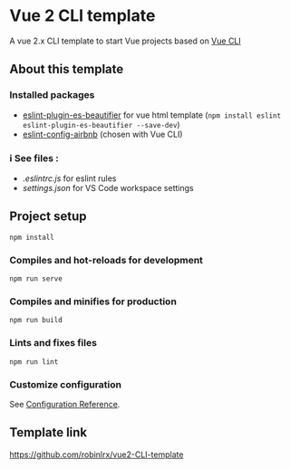 # Vue 2 CLI template

A vue 2.x CLI template to start Vue projects based on [Vue CLI](https://cli.vuejs.org/)

## About this template

### Installed packages
- [eslint-plugin-es-beautifier](https://github.com/dai-shi/es-beautifier#usage-eslint-plugin) for vue html template (``` npm install eslint eslint-plugin-es-beautifier --save-dev ```)
- [eslint-config-airbnb](https://github.com/airbnb/javascript) (chosen with Vue CLI)

 ### ℹ️ See files :
- *.eslintrc.js* for eslint rules
- *settings.json* for VS Code workspace settings

## Project setup
```
npm install
```

### Compiles and hot-reloads for development
```
npm run serve
```

### Compiles and minifies for production
```
npm run build
```

### Lints and fixes files
```
npm run lint
```

### Customize configuration
See [Configuration Reference](https://cli.vuejs.org/config/).

## Template link
https://github.com/robinlrx/vue2-CLI-template
